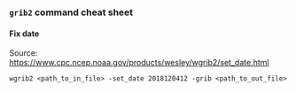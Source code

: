 ### `grib2` command cheat sheet
#### Fix date
Source: https://www.cpc.ncep.noaa.gov/products/wesley/wgrib2/set_date.html
```shell
wgrib2 <path_to_in_file> -set_date 2018120412 -grib <path_to_out_file>
```